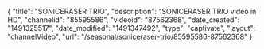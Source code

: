 {
    "title": "SONICERASER TRIO",
    "description": "SONICERASER TRIO video in HD",
    "channelid": "85595586",
    "videoid": "87562368",
    "date_created": "1491325517",
    "date_modified": "1491347492",
    "type": "captivate",
    "layout": "channelVideo",
    "url": "\/seasonal\/soniceraser-trio\/85595586-87562368"
}